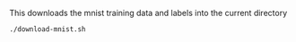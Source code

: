This downloads the mnist training data and labels into the current directory

```bash
./download-mnist.sh
```

